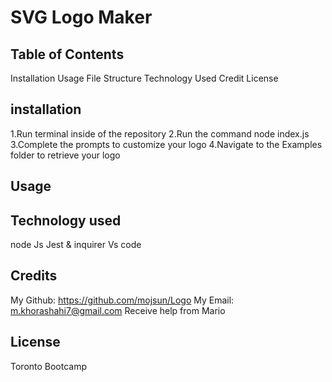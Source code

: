 # SVG Logo Maker

## Table of Contents

Installation
Usage
File Structure
Technology Used
Credit
License

## installation

1.Run terminal inside of the repository
2.Run the command node index.js
3.Complete the prompts to customize your logo
4.Navigate to the Examples folder to retrieve your logo

## Usage

## Technology used

node Js
Jest & inquirer
Vs code

## Credits

My Github: https://github.com/mojsun/Logo
My Email: m.khorashahi7@gmail.com
Receive help from Mario

## License

Toronto Bootcamp
